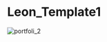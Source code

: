 # Leon_Template1

![portfoli_2](https://github.com/MohamedHosni99/Leon_Template1-HTML-CSS-/assets/99591894/5dadc0c9-e9cc-4430-8332-7293866ef306)
